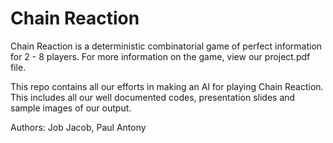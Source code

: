 # Chain Reaction

Chain Reaction is a deterministic combinatorial game of perfect information for 2 - 8 players. For more information on the game, view our project.pdf file.

This repo contains all our efforts in making an AI for playing Chain Reaction. This includes all our well documented codes, presentation slides and sample images of our output.

Authors: Job Jacob, Paul Antony